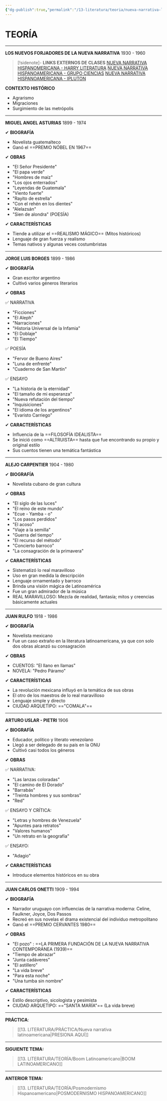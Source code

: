 ```yaml
---
{"dg-publish":true,"permalink":"/13-literatura/teoria/nueva-narrativa-latinoamericana/","tags":["Literatura","Teoría"]}
---
```


# TEORÍA
---
**LOS NUEVOS FORJADORES DE LA NUEVA NARRATIVA**
1930 - 1960

>[!sidenote]- **LINKS EXTERNOS DE CLASES** 
>[NUEVA NARRATIVA HISPANOMERICANA - HARRY LITERATURA](https://www.youtube.com/watch?v=qPjvuOjA2k4) 
>[NUEVA NARRATIVA HISPANOAMERICANA - GRUPO CIENCIAS](https://www.youtube.com/watch?v=ipem0Xu8Wvg) 
>[NUEVA NARRATIVA HISPANOAMERICANA - IPLUTON](https://www.youtube.com/watch?v=eVSK0cgXNxM) 

**CONTEXTO HISTÓRICO**
- Agrarismo
- Migraciones
- Surgimiento de las metrópolis

---
**MIGUEL ANGEL ASTURIAS**
1899 - 1974

✔ **BIOGRAFÍA**
- Novelista guatemalteco
- Ganó el ==PREMIO NÓBEL EN 1967==

✔ **OBRAS**
- "El Señor Presidente"
- "El papa verde"
- "Hombres de maíz"
- "Los ojos enterrados"
- "Leyendas de Guatemala"
- "Viento fuerte"
- "Rayito de estrella"
- "Con el rehén en los dientes"
- "Alelazsán"
- "Sien de alondra" (POESÍA)

✔ **CARACTERÍSTICAS**
- Tiende a utilizar el ==REALISMO MÁGICO== (Mitos históricos)
- Lenguaje de gran fuerza y realismo
- Temas nativos y algunas veces costumbristas

---
**JORGE LUIS BORGES**
1899 - 1986

✔ **BIOGRAFÍA**
- Gran escritor argentino
- Cultivó varios géneros literarios

✔ **OBRAS**

✅ NARRATIVA
- "Ficciones"
- "El Aleph"
- "Narraciones"
- "Historia Universal de la Infamia"
- "El Doblaje"
- "El Tiempo"

✅ POESÍA
- "Fervor de Bueno Aires"
- "Luna de enfrente"
- "Cuaderno de San Martín"

✅ ENSAYO
- "La historia de la eternidad"
- "El tamaño de mi esperanza"
- "Nueva refutación del tiempo"
- "Inquisiciones"
- "El idioma de los argentinos"
- "Evaristo Carriego"

✔ **CARACTERÍSTICAS**
- Influencia de la ==FILOSOFÍA IDEALISTA==
- Se inició como ==ALTRUISTA== hasta que fue encontrando su propio y original estilo
- Sus cuentos tienen una temática fantástica

---
**ALEJO CARPENTIER**
1904 - 1980

✔ **BIOGRAFÍA**
- Novelista cubano de gran cultura

✔ **OBRAS**
- "El siglo de las luces"
- "El reino de este mundo"
- "Ecue - Yamba - o"
- "Los pasos perdidos"
- "El acoso"
- "Viaje a la semilla"
- "Guerra del tiempo"
- "El recurso del método"
- "Concierto barroco"
- "La consagración de la primavera"

✔ **CARACTERÍSTICAS**
- Sistematizó lo real maravilloso
- Uso en gran medida la descripción
- Lenguaje ornamentado y barroco
- Brinda una visión mágica de Latinoamérica
- Fue un gran admirador de la música
- REAL MARAVILLOSO: Mezcla de realidad, fantasía; mitos y creencias básicamente actuales

---
**JUAN RULFO**
1918 - 1986

✔ **BIOGRAFÍA**
- Novelista mexicano
- Fue un caso extraño en la literatura latinoamericana, ya que con solo dos obras alcanzó su consagración

✔ **OBRAS**
- CUENTOS: "El llano en llamas"
- NOVELA: "Pedro Páramo"

✔ **CARACTERÍSTICAS**
- La revolución mexicana influyó en la temática de sus obras
- El otro de los maestros de lo real maravilloso
- Lenguaje simple y directo
- CIUDAD ARQUETIPO: =="COMALA"==

---
**ARTURO USLAR - PIETRI**
1906

✔ **BIOGRAFÍA**
- Educador, político y literato venezolano
- Llegó a ser delegado de su país en la ONU
- Cultivó casi todos los géneros

✔ **OBRAS**

✅ NARRATIVA:
- "Las lanzas coloradas"
- "El camino de El Dorado"
- "Barrabás"
- "Treinta hombres y sus sombras"
- "Red"

✅ ENSAYO Y CRÍTICA:
- "Letras y hombres de Venezuela"
- "Apuntes para retratos"
- "Valores humanos"
- "Un retrato en la geografía"

✅ ENSAYO:
- "Adagio"

✔ **CARACTERÍSTICAS**
- Introduce elementos históricos en su obra

---
**JUAN CARLOS ONETTI**
1909 - 1994

✔ **BIOGRAFÍA**
- Narrador uruguayo con influencias de la narrativa moderna: Celine, Faulkner, Joyce, Dos Passos
- Recreó en sus novelas el drama existencial del individuo metropolitano
- Ganó el ==PREMIO CERVANTES 1980==

✔ **OBRAS**
- "El pozo" : ==LA PRIMERA FUNDACIÓN DE LA NUEVA NARRATIVA CONTEMPORÁNEA (1939)==
- "Tiempo de abrazar"
- "Junta cadáveres"
- "El astillero"
- "La vida breve"
- "Para esta noche"
- "Una tumba sin nombre"

✔ **CARACTERÍSTICAS**
- Estilo descriptivo, sicologista y pesimista
- CIUDAD ARQUETIPO: =="SANTA MARÍA"== (La vida breve)

---
**PRÁCTICA**:
>[[13. LITERATURA/PRÁCTICA/Nueva narrativa latinoamericana\|PRESIONA AQUÍ]]

---
**SIGUIENTE TEMA:** 
>[[13. LITERATURA/TEORÍA/Boom Latinoamericano\|BOOM LATINOAMERICANO]]

---
**ANTERIOR TEMA:** 
>[[13. LITERATURA/TEORÍA/Posmodernismo Hispanoamericano\|POSMODERNISMO HISPANOAMERICANO]]

